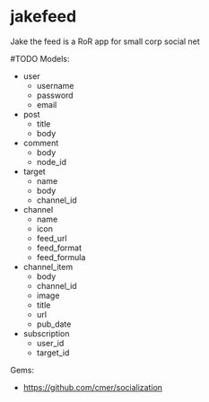 # jakefeed
Jake the feed is a RoR app for small corp social net

#TODO
Models:

- user
  - username
  - password
  - email
- post
  - title
  - body
- comment
  - body
  - node_id
- target
  - name
  - body
  - channel_id
- channel
  - name
  - icon
  - feed_url
  - feed_format
  - feed_formula
- channel_item
  - body
  - channel_id
  - image
  - title
  - url
  - pub_date
- subscription
  - user_id
  - target_id

Gems:
- https://github.com/cmer/socialization
